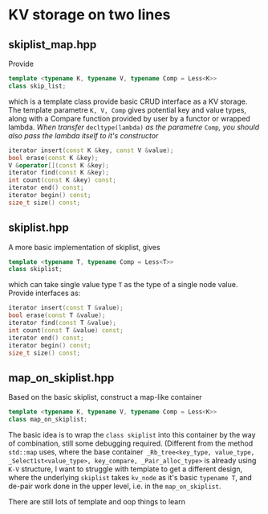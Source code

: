 # KV storage on two lines

## skiplist_map.hpp
Provide 
```cpp
template <typename K, typename V, typename Comp = Less<K>> 
class skip_list;
```

 which is a template class provide basic CRUD interface as a KV storage. The template parametre ```K, V, Comp``` gives potential key and value types, along with a Compare function provided by user by a functor or wrapped lambda. _When transfer_ `decltype(lambda)` _as the parametre_ `Comp`_, you should also pass the lambda itself to it's constructor_

```cpp
iterator insert(const K &key, const V &value);
bool erase(const K &key);
V &operator[](const K &key);
iterator find(const K &key);
int count(const K &key) const;
iterator end() const;
iterator begin() const;
size_t size() const;
```

## skiplist.hpp
A more basic implementation of skiplist, gives
```cpp
template <typename T, typename Comp = Less<T>>
class skiplist;
```
which can take single value type `T` as the type of a single node value. Provide interfaces as:
```cpp
iterator insert(const T &value);
bool erase(const T &value);
iterator find(const T &value);
int count(const T &value) const;
iterator end() const;
iterator begin() const;
size_t size() const;
```

## map_on_skiplist.hpp
Based on the basic skiplist, construct a map-like container
```cpp
template <typename K, typename V, typename Comp = Less<K>>
class map_on_skiplist;
```
The basic idea is to wrap the `class skiplist` into this container by the way of combination, still some debugging required. (Different from the method `std::map` uses, where the base container```
_Rb_tree<key_type, value_type, _Select1st<value_type>, key_compare, _Pair_alloc_type>``` is already using `K-V` structure, I want to struggle with template to get a different design, where the underlying `skiplist` takes `kv_node` as it's basic `typename T`, and de-pair work done in the upper level, i.e. in the `map_on_skiplist`.

There are still lots of template and oop things to learn
